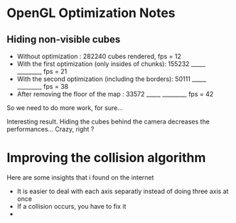# OpenGL Optimization Notes

## Hiding non-visible cubes

- Without optimization                                : 282240 cubes rendered, fps = 12
- With the first optimization (only insides of chunks): 155232 _____ ________, fps = 21
- With the second optimization (including the borders):  50111 _____ ________, fps = 38
- After removing the floor of the map                 :  33572 _____ ________, fps = 42

So we need to do more work, for sure...

Interesting result. Hiding the cubes behind the camera decreases the performances... Crazy, right ?

# Improving the collision algorithm

Here are some insights that i found on the internet

- It is easier to deal with each axis separatly instead of doing three axis at once
- If a collision occurs, you have to fix it
- 

